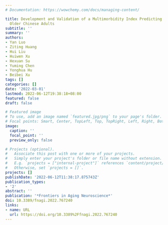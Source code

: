 ```yaml
---
# Documentation: https://wowchemy.com/docs/managing-content/

title: Development and Validation of a Multimorbidity Index Predicting Mortality Among
  Older Chinese Adults
subtitle: ''
summary: ''
authors:
- Yan Luo
- Ziting Huang
- Hui Liu
- Huiwen Xu
- Hexuan Su
- Yuming Chen
- Yonghua Hu
- Beibei Xu
tags: []
categories: []
date: '2022-03-01'
lastmod: 2022-06-12T19:38:18+08:00
featured: false
draft: false

# Featured image
# To use, add an image named `featured.jpg/png` to your page's folder.
# Focal points: Smart, Center, TopLeft, Top, TopRight, Left, Right, BottomLeft, Bottom, BottomRight.
image:
  caption: ''
  focal_point: ''
  preview_only: false

# Projects (optional).
#   Associate this post with one or more of your projects.
#   Simply enter your project's folder or file name without extension.
#   E.g. `projects = ["internal-project"]` references `content/project/deep-learning/index.md`.
#   Otherwise, set `projects = []`.
projects: []
publishDate: '2022-06-12T11:38:17.875743Z'
publication_types:
- '2'
abstract: ''
publication: '*Frontiers in Aging Neuroscience*'
doi: 10.3389/fnagi.2022.767240
links:
- name: URL
  url: https://doi.org/10.3389%2Ffnagi.2022.767240
---
```


